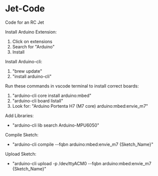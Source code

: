 # Jet-Code
Code for an RC Jet

Install Arduino Extension:
  1. Click on extensions
  2. Search for "Arduino"
  3. Install

Install Arduino-cli:
  1. "brew update"
  2. "install arduino-cli"

Run these commands in vscode terminal to install correct boards:
  1. "arduino-cli core install arduino:mbed"
  2. "arduino-cli board listall"
  3. Look for: "Arduino Portenta H7 (M7 core)       arduino:mbed:envie_m7"

Add Libraries:
  - "arduino-cli lib search Arduino-MPU6050"

Compile Sketch:
  - "arduino-cli compile --fqbn arduino:mbed:envie_m7 {Sketch_Name}"

Upload Sketch:
  - "arduino-cli upload -p /dev/ttyACM0 --fqbn arduino:mbed:envie_m7 {Sketch_Name}"
